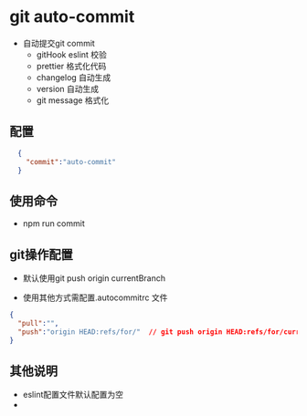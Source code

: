 # git auto-commit

* 自动提交git commit
  * gitHook eslint 校验
  * prettier 格式化代码
  * changelog 自动生成
  * version 自动生成
  * git message 格式化

## 配置

```json
  {
    "commit":"auto-commit"
  }
```

## 使用命令

* npm run commit

## git操作配置

* 默认使用git push origin currentBranch
  
* 使用其他方式需配置.autocommitrc 文件

```json
{
  "pull":"",
  "push":"origin HEAD:refs/for/"  // git push origin HEAD:refs/for/currentBranch
}
```

## 其他说明

* eslint配置文件默认配置为空
* 